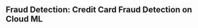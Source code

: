 Fraud Detection: Credit Card Fraud Detection on Cloud ML
--------------------------------------------------------